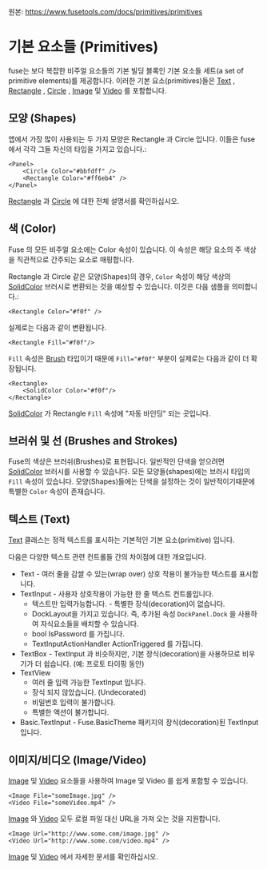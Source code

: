 원본: https://www.fusetools.com/docs/primitives/primitives

# 기본 요소들 (Primitives) #

fuse는 보다 복잡한 비주얼 요소들의 기본 빌딩 블록인 기본 요소들 세트(a set of primitive elements)를 제공합니다. 이러한 기본 요소(primitives)들은 [Text](https://www.fusetools.com/docs/fuse/controls/text) , [Rectangle](https://www.fusetools.com/docs/fuse/controls/rectangle) , [Circle](https://www.fusetools.com/docs/fuse/controls/circle) , [Image](https://www.fusetools.com/docs/fuse/controls/image) 및 [Video](https://www.fusetools.com/docs/fuse/controls/video) 를 포함합니다.

## 모양 (Shapes) ##

앱에서 가장 많이 사용되는 두 가지 모양은 Rectangle 과 Circle 입니다. 이들은 fuse에서 각각 그들 자신의 타입을 가지고 있습니다.:

```
<Panel>
    <Circle Color="#bbfdff" />
    <Rectangle Color="#ff6eb4" />
</Panel>
```

[Rectangle](https://www.fusetools.com/docs/fuse/controls/rectangle) 과 [Circle](https://www.fusetools.com/docs/fuse/controls/circle) 에 대한 전체 설명서를 확인하십시오.

## 색 (Color) ##

Fuse 의 모든 비주얼 요소에는 Color 속성이 있습니다. 이 속성은 해당 요소의 주 색상을 직관적으로 간주되는 요소로 매핑합니다.

Rectangle 과 Circle 같은 모양(Shapes)의 경우, `Color` 속성이 해당 색상의 [SolidColor](https://www.fusetools.com/docs/fuse/drawing/solidcolor) 브러시로 변환되는 것을 예상할 수 있습니다. 이것은 다음 샘플을 의미합니다.:

```
<Rectangle Color="#f0f" />
```

실제로는 다음과 같이 변환됩니다.

```
<Rectangle Fill="#f0f"/>
```

`Fill` 속성은 [Brush](https://www.fusetools.com/docs/fuse/drawing/brush) 타입이기 때문에 `Fill="#f0f"` 부분이 실제로는 다음과 같이 더 확장됩니다.

```
<Rectangle>
    <SolidColor Color="#f0f"/>
</Rectangle>
```

[SolidColor](https://www.fusetools.com/docs/fuse/drawing/solidcolor) 가 Rectangle `Fill` 속성에 "자동 바인딩" 되는 곳입니다.

## 브러쉬 및 선 (Brushes and Strokes) ##

Fuse의 색상은 브러쉬(Brushes)로 표현됩니다. 일반적인 단색을 얻으려면 [SolidColor](https://www.fusetools.com/docs/fuse/drawing/solidcolor) 브러시를 사용할 수 있습니다. 모든 모양들(shapes)에는 브러시 타입의 `Fill` 속성이 있습니다. 모양(Shapes)들에는 단색을 설정하는 것이 일반적이기때문에 특별한 `Color` 속성이 존재습니다.

## 텍스트 (Text) ##

[Text](https://www.fusetools.com/docs/fuse/controls/text) 클래스는 정적 텍스트를 표시하는 기본적인 기본 요소(primitive) 입니다.

다음은 다양한 텍스트 관련 컨트롤들 간의 차이점에 대한 개요입니다.

- Text - 여러 줄을 감쌀 수 있는(wrap over) 상호 작용이 불가능한 텍스트를 표시합니다.
- TextInput - 사용자 상호작용이 가능한 한 줄 텍스트 컨트롤입니다.
    - 텍스트만 입력가능합니다. - 특별한 장식(decoration)이 없습니다.
    - DockLayout을 가지고 있습니다. 즉, 추가된 속성 `DockPanel.Dock` 을 사용하여 자식요소들을 배치할 수 있습니다.
    - bool IsPassword 를 가집니다.
    - TextInputActionHandler ActionTriggered 를 가집니다.
- TextBox - TextInput 과 비슷하지만, 기본 장식(decoration)을 사용하므로 비우기가 더 쉽습니다. (예: 프로토 타이핑 동안)
- TextView
    - 여러 줄 입력 가능한 TextInput 입니다.
    - 장식 되지 않았습니다. (Undecorated)
    - 비밀번호 입력이 불가합니다.
    - 특별한 액션이 불가합니다.
- Basic.TextInput - Fuse.BasicTheme 패키지의 장식(decoration)된 TextInput입니다.

## 이미지/비디오 (Image/Video) ##

[Image](https://www.fusetools.com/docs/fuse/controls/image) 및 [Video](https://www.fusetools.com/docs/fuse/controls/video) 요소들을 사용하여 Image 및 Video 를 쉽게 포함할 수 있습니다.

```
<Image File="someImage.jpg" />
<Video File="someVideo.mp4" />
```

[Image](https://www.fusetools.com/docs/fuse/controls/image) 와 [Video](https://www.fusetools.com/docs/fuse/controls/video) 모두 로컬 파일 대신 URL을 가져 오는 것을 지원합니다.

```
<Image Url="http://www.some.com/image.jpg" />
<Video Url="http://www.some.com/video.mp4" />
```

[Image](https://www.fusetools.com/docs/fuse/controls/image) 및 [Video](https://www.fusetools.com/docs/fuse/controls/video) 에서 자세한 문서를 확인하십시오.
